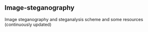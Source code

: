## Image-steganography

Image steganography and steganalysis scheme and some resources (continuously updated)
